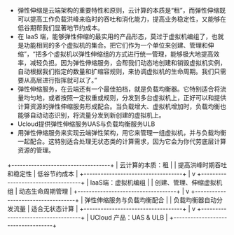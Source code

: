 - 弹性伸缩是云端架构的重要特性和原则，云计算的本质是“租”，而弹性伸缩既可以提高工作负载洪峰来临时的吞吐和消化能力，提高业务稳定性，又能够在低谷期帮我们显著地节约成本。
- 在 IaaS 端，能够弹性伸缩的最实用的产品形态，莫过于虚拟机编组了，也就是功能相同的多个虚拟机的集合。把它们作为一个单位来创建、管理和伸缩”，“把多个虚拟机以弹性伸缩组的方式进行统一管理，能够极大地提高效率，减轻负担。因为弹性伸缩服务，会帮我们动态地创建和销毁虚拟机实例，自动根据我们指定的数量和扩缩容规则，来协调虚拟机的生命周期。我们只需要从高层进行指挥就可以了。”
- 弹性伸缩服务，在云端还有一个最佳拍档，就是负载均衡器。它特别适合将流量均匀地，或者按照一定权重或规则，分发到多台虚拟机上，正好可以和提供计算资源的弹性伸缩服务形成配合。当负载增大、虚拟机增加时，负载均衡也能够自动动态识别，将流量分发到新创建的虚拟机上。
- Ucloud提供弹性伸缩服务UAS与负载均衡服务ULB
- 用弹性伸缩服务来实现云端弹性架构，用它来管理一组虚拟机，并与负载均衡一起配合。这特别适合处理无状态类的计算需求，因为它会为你代劳底层计算资源的管理。


+-----------------------------------+
|          云计算的本质：租         |
| 提高洪峰时期吞吐和稳定性 | 低谷节约成本 |
+-----------------------------------+
            |
            v
+-----------------------------------+
|        IaaS端：虚拟机编组         |
| 创建、管理、伸缩虚拟机组 | 动态生命周期管理 |
+-----------------------------------+
            |
            v
+-----------------------------------+
|   弹性伸缩服务与负载均衡配合      |
| 负载均衡器自动分发流量 | 适合无状态计算 |
+-----------------------------------+
            |
            v
+-----------------------------------+
|       UCloud 产品：UAS & ULB      |
+-----------------------------------+